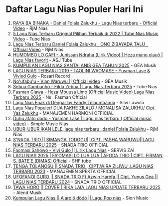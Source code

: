 # Daftar Lagu Nias Populer Hari Ini

1. [RAYA BA BINAKA - Daniel Folala Zalukhu - Lagu Nias terbaru - Official Video](https://www.youtube.com/watch?v=HPPaB3UoqBA) - RjM Nias
2. [5 Lagu Nias Terbaru Original Pilihan Terbaik di 2022 | Tube Nias Music Video](https://www.youtube.com/watch?v=PD-jNenedRc) - Tube Nias
3. [Lagu Nias Terbaru Daniel Folala Zalukhu _ ONO ZIBAYADA TALU _ Official Video](https://www.youtube.com/watch?v=04RXa_a2lXI) - RjM Nias
4. [HUMOMBO LO GAFI - Junissan Ndraha (Lirik Video) | Heza mano olauõ | Lagu Nias favorit](https://www.youtube.com/watch?v=refb5WECoBI) - ASJ Tube
5. [KUMPULAN LAGU NIAS SANTAI ANIS GEA TAHUN 2025](https://www.youtube.com/watch?v=zb9EHbmDImA) - GEA Musik
6. [LAGU NIAS TERBARU 2019  - TAOLINI WAOMASE - Yusman Lase &amp; Vivied Gulo](https://www.youtube.com/watch?v=0TG2KckWQq8) - Rosari Record
7. [No&#39;ufabu&#39;u - Vian Waruwu || Official video](https://www.youtube.com/watch?v=YG_-wtZbv6E) - GEA Musik
8. [Sebua Gambaoho - Filda Zebua | Lagu Nias Terbaru 2025](https://www.youtube.com/watch?v=RLv9ymnbT8c) - Tube Nias
9. [Fasman Giawa - Heza Mbuusa Limo (Official Music Video) Lagu Nias Terbaru 2025](https://www.youtube.com/watch?v=RjiOAIfoRxw) - Ns . Fasman Official
10. [Lagu Nias Enak di Dengar by Fandy Telaumbanua](https://www.youtube.com/watch?v=eBUQGDXBkcc) - Silvi Lawolo
11. [Lagu Nias Populer/ DUA FAKHE ZILALÖ / MONALISA ZALUKHU/ Cipt. Yas Zalukhu](https://www.youtube.com/watch?v=Y-4mL8kmb9E) - MANAJEMEN HARMONI OFFICIAL
12. [Duhu afato dodo - Yusman Lase | Lagu nias terbaru ( Official music video)](https://www.youtube.com/watch?v=ZVtyuJfGgEk) - Simple Music Nias
13. [UBUR-UBUR IKAN LELE_lagu nias terbaru _daniel Folala Zalukhu](https://www.youtube.com/watch?v=w8JHut3iWWs) - RjM Nias
14. [S&#39;NADA TRIO || SIMANGA TODOGU|| CIPT. PASHA WARUWU||LAGU NIAS TERBARU 2025](https://www.youtube.com/watch?v=XdlNTCo4Yl4) - SNADA TRIO OFFICIAL
15. [Faomasi Sahöwö - Vivi Gulo || Lirik Lagu Nias](https://www.youtube.com/watch?v=i5MzEbqNbCc) - SERVIS ZAI
16. [LAGU NIAS 2025 | FA&#39;OMASI LO LUA LUA | AFODA TRIO | CIPT. FIRMAN S. BATE&#39;E (DIMAS) Official](https://www.youtube.com/watch?v=khIB8MPs04A) - SHF tube
17. [TENGA TÖLANOSU || SNADA TRIO , CIPT.WIRA ZILIWU ,LAGU NIAS TERBARU 2023](https://www.youtube.com/watch?v=RQsBQ2IZpAo) - MANAJEMEN SPEKTA OFFICIAL
18. [UFOFANOI GURO || SNADA TRIO Ft Azwin Harefa || Cipt. Yunus Gea || LAGU NIAS TERBARU 2024](https://www.youtube.com/watch?v=avCtnBPE3lk) - SNADA TRIO OFFICIAL
19. [TAWA HORO || COVER | RIKA LAIA LAGU NIAS UPDATE TERBARU 2025](https://www.youtube.com/watch?v=etQmOw8_v5Y) - Alend Musik
20. [Kumpulan Lagu Nias || A&#39;aro&#39;ö dödö || Lagu Pop nias](https://www.youtube.com/watch?v=ZW23ZqGLJGo) - Sion Music
